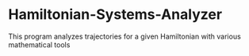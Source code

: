 # Hamiltonian-Systems-Analyzer
This program analyzes trajectories for a given Hamiltonian with various mathematical tools
